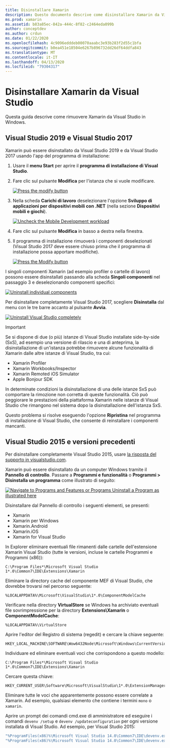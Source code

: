 ```yaml
---
title: Disinstallare Xamarin
description: Questo documento descrive come disinstallare Xamarin da Visual Studio in Windows.
ms.prod: xamarin
ms.assetid: b83a85ec-842a-444c-8f82-c2464eda099b
author: conceptdev
ms.author: crdun
ms.date: 01/22/2020
ms.openlocfilehash: 4c9096edddeb00070aaabc3e93b283f2d55c1bfa
ms.sourcegitcommit: b0ea451e18504e6267b896732dd26df64ddfa843
ms.translationtype: MT
ms.contentlocale: it-IT
ms.lasthandoff: 04/13/2020
ms.locfileid: "79304317"
---
```

# <a name="uninstall-xamarin-from-visual-studio"></a>Disinstallare Xamarin da Visual Studio

Questa guida descrive come rimuovere Xamarin da Visual Studio in Windows.

<a name="uninstallvs2017" />

## <a name="visual-studio-2019-and-visual-studio-2017"></a>Visual Studio 2019 e Visual Studio 2017

Xamarin può essere disinstallato da Visual Studio 2019 e da Visual Studio 2017 usando l'app del programma di installazione:

1. Usare il **menu Start** per aprire il **programma di installazione di Visual Studio**.

2. Fare clic sul pulsante **Modifica** per l'istanza che si vuole modificare.

    [![](uninstalling-xamarin-images/vs2017-02-sml.png "Press the modify button")](uninstalling-xamarin-images/vs2017-02.png#lightbox)

3. Nella scheda **Carichi di lavoro** deselezionare l'opzione **Sviluppo di applicazioni per dispositivi mobili con .NET** (nella sezione **Dispositivi mobili e giochi**).

    [![](uninstalling-xamarin-images/vs2017-03-sml.png "Uncheck the Mobile Development workload")](uninstalling-xamarin-images/vs2017-03.png#lightbox)

4. Fare clic sul pulsante **Modifica** in basso a destra nella finestra.

5. Il programma di installazione rimuoverà i componenti deselezionati (Visual Studio 2017 deve essere chiuso prima che il programma di installazione possa apportare modifiche).

    [![](uninstalling-xamarin-images/vs2017-04-sml.png "Press the Modify button")](uninstalling-xamarin-images/vs2017-04.png#lightbox)

I singoli componenti Xamarin (ad esempio profiler o cartelle di lavoro) possono essere disinstallati passando alla scheda **Singoli componenti** nel passaggio 3 e deselezionando componenti specifici:

[![](uninstalling-xamarin-images/vs2017-components-sml.png "Uninstall individual components")](uninstalling-xamarin-images/vs2017-components.png#lightbox)

Per disinstallare completamente Visual Studio 2017, scegliere **Disinstalla** dal menu con le tre barre accanto al pulsante **Avvia**.

[![](uninstalling-xamarin-images/vs2017-uninstall-sml.png "Uninstall Visual Studio completely")](uninstalling-xamarin-images/vs2017-uninstall.png#lightbox)

> [!IMPORTANT]
> Se si dispone di due (o più) istanze di Visual Studio installate side-by-side (SxS), ad esempio una versione di rilascio e una di anteprima, la disinstallazione di un'istanza potrebbe rimuovere alcune funzionalità di Xamarin dalle altre istanze di Visual Studio, tra cui:
>
> - Xamarin Profiler
> - Xamarin Workbooks/Inspector
> - Xamarin Remoted iOS Simulator
> - Apple Bonjour SDK
>
> In determinate condizioni la disinstallazione di una delle istanze SxS può comportare la rimozione non corretta di queste funzionalità. Ciò può peggiorare le prestazioni della piattaforma Xamarin nelle istanze di Visual Studio che rimangono nel sistema dopo la disinstallazione dell'istanza SxS.
>
>Questo problema si risolve eseguendo l'opzione **Ripristina** nel programma di installazione di Visual Studio, che consente di reinstallare i componenti mancanti.

<a name="uninstallvs2015"></a>

## <a name="visual-studio-2015-and-earlier"></a>Visual Studio 2015 e versioni precedenti

Per disinstallare completamente Visual Studio 2015, usare [la risposta del supporto in visualstudio.com](https://visualstudio.microsoft.com/vs/support/vs2015/uninstall-visual-studio-2015/).

Xamarin può essere disinstallato da un computer Windows tramite il **Pannello di controllo**. Passare a **Programmi e funzionalità** o **Programmi > Disinstalla un programma** come illustrato di seguito:

 [![](uninstalling-xamarin-images/image3.png "Navigate to Programs and Features or Programs  Uninstall a Program as illustrated here")](uninstalling-xamarin-images/image3.png#lightbox)

Disinstallare dal Pannello di controllo i seguenti elementi, se presenti:

- Xamarin
- Xamarin per Windows
- Xamarin.Android
- Xamarin.iOS
- Xamarin for Visual Studio

In Explorer eliminare eventuali file rimanenti dalle cartelle dell'estensione Xamarin Visual Studio (tutte le versioni, incluse le cartelle Programmi e Programmi (x86)):

```
C:\Program Files*\Microsoft Visual Studio 1*.0\Common7\IDE\Extensions\Xamarin
```

Eliminare la directory cache del componente MEF di Visual Studio, che dovrebbe trovarsi nel percorso seguente:

```
%LOCALAPPDATA%\Microsoft\VisualStudio\1*.0\ComponentModelCache
```

Verificare nella directory **VirtualStore** se Windows ha archiviato eventuali file sovrimpressione per la directory **Extensions\Xamarin** o **ComponentModelCache**:

```
%LOCALAPPDATA%\VirtualStore
```

Aprire l'editor del Registro di sistema (regedit) e cercare la chiave seguente:

```
HKEY_LOCAL_MACHINE\SOFTWARE\Wow6432Node\Microsoft\Windows\CurrentVersion\SharedDlls
```

Individuare ed eliminare eventuali voci che corrispondono a questo modello:

```
C:\Program Files*\Microsoft Visual Studio 1*.0\Common7\IDE\Extensions\Xamarin
```

Cercare questa chiave:

```
HKEY_CURRENT_USER\Software\Microsoft\VisualStudio\1*.0\ExtensionManager\PendingDeletions
```

Eliminare tutte le voci che apparentemente possono essere correlate a Xamarin. Ad esempio, qualsiasi elemento che contiene i termini `mono` o `xamarin`.

Aprire un prompt dei comandi cmd.exe di amministratore ed eseguire i comandi `devenv /setup` e `devenv /updateconfiguration` per ogni versione installata di Visual Studio. Ad esempio, per Visual Studio 2015:

```cmd
"%ProgramFiles(x86)%\Microsoft Visual Studio 14.0\Common7\IDE\devenv.exe" /setup
"%ProgramFiles(x86)%\Microsoft Visual Studio 14.0\Common7\IDE\devenv.exe" /updateconfiguration
```
